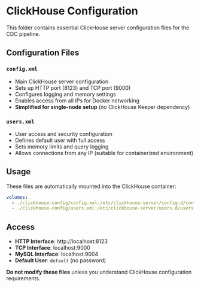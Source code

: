 # ClickHouse Configuration

This folder contains essential ClickHouse server configuration files for the CDC pipeline.

## Configuration Files

### `config.xml`
- Main ClickHouse server configuration
- Sets up HTTP port (8123) and TCP port (9000)
- Configures logging and memory settings
- Enables access from all IPs for Docker networking
- **Simplified for single-node setup** (no ClickHouse Keeper dependency)

### `users.xml`
- User access and security configuration
- Defines default user with full access
- Sets memory limits and query logging
- Allows connections from any IP (suitable for containerized environment)

## Usage

These files are automatically mounted into the ClickHouse container:

```yaml
volumes:
  - ./clickhouse-config/config.xml:/etc/clickhouse-server/config.d/config.xml
  - ./clickhouse-config/users.xml:/etc/clickhouse-server/users.d/users.xml
```

## Access

- **HTTP Interface**: http://localhost:8123
- **TCP Interface**: localhost:9000  
- **MySQL Interface**: localhost:9004
- **Default User**: `default` (no password)

**Do not modify these files** unless you understand ClickHouse configuration requirements.